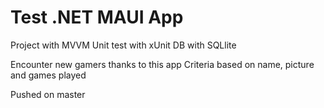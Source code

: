 # Test .NET MAUI App
 Project with MVVM
Unit test with xUnit
DB with SQLlite

Encounter new gamers thanks to this app
Criteria based on name, picture and games played

Pushed on master